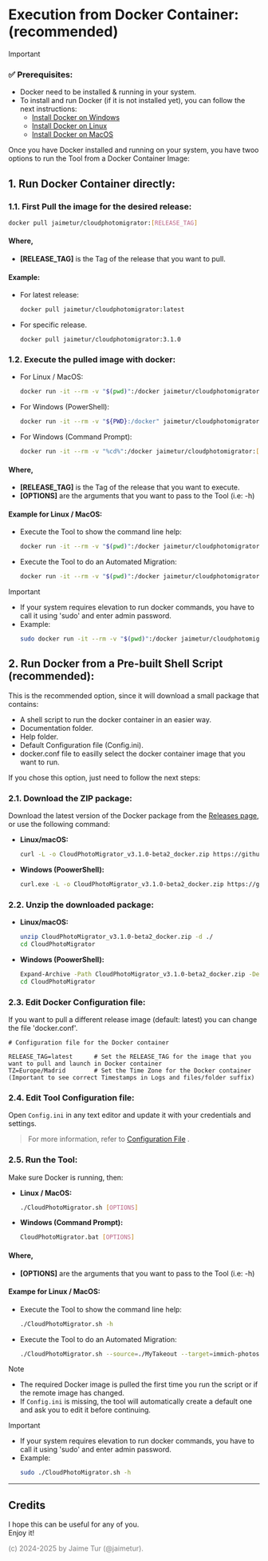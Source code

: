 # Execution from Docker Container: \(recommended)

> [!IMPORTANT] 
> ### ✅ Prerequisites:
> - Docker need to be installed & running in your system.
> - To install and run Docker (if it is not installed yet), you can follow the next instructions:  
>     - [Install Docker on Windows](/help/install-docker/install-docker-windows.md)  
>     - [Install Docker on Linux](/help/install-docker/install-docker-linux.md)  
>     - [Install Docker on MacOS](/help/install-docker/install-docker-macos.md)  


Once you have Docker installed and running on your system, you have twoo options to run the Tool from a Docker Container Image:
## 1. Run Docker Container directly:

### 1.1. First Pull the image for the desired release:
  ```bash
  docker pull jaimetur/cloudphotomigrator:[RELEASE_TAG]
  ```

#### Where,
  - **[RELEASE_TAG]** is the Tag of the release that you want to pull.

#### Example:
  - For latest release:
    ```bash
    docker pull jaimetur/cloudphotomigrator:latest
    ```
  - For specific release.
    ```
    docker pull jaimetur/cloudphotomigrator:3.1.0
    ```


### 1.2. Execute the pulled image with docker:
- For Linux / MacOS: 
  ```bash
  docker run -it --rm -v "$(pwd)":/docker jaimetur/cloudphotomigrator:[RELEASE_TAG] [OPTIONS]
  ```
- For Windows (PowerShell): 
  ```bash
  docker run -it --rm -v "${PWD}:/docker" jaimetur/cloudphotomigrator:[RELEASE_TAG] [OPTIONS]
  ```
- For Windows (Command Prompt): 
  ```bash
  docker run -it --rm -v "%cd%":/docker jaimetur/cloudphotomigrator:[RELEASE_TAG] [OPTIONS]
  ```

#### Where,
  - **[RELEASE_TAG]** is the Tag of the release that you want to execute.
  - **[OPTIONS]** are the arguments that you want to pass to the Tool (i.e: -h)

#### Example for Linux / MacOS:
  - Execute the Tool to show the command line help:
    ```bash
    docker run -it --rm -v "$(pwd)":/docker jaimetur/cloudphotomigrator:latest -h
    ```
  - Execute the Tool to do an Automated Migration:
    ```bash
    docker run -it --rm -v "$(pwd)":/docker jaimetur/cloudphotomigrator:latest --source=./MyTakeout --target=immich-photos
    ```

> [!IMPORTANT]
> - If your system requires elevation to run docker commands, you have to call it using 'sudo' and enter admin password.
> - Example:
>   ```bash
>   sudo docker run -it --rm -v "$(pwd)":/docker jaimetur/cloudphotomigrator:latest -h
>   ```

## 2. Run Docker from a Pre-built Shell Script (recommended):

This is the recommended option, since it will download a small package that contains:
- A shell script to run the docker container in an easier way.
- Documentation folder.
- Help folder.
- Default Configuration file (Config.ini).
- docker.conf file to easilly select the docker container image that you want to run.

If you chose this option, just need to follow the next steps:

### 2.1. Download the ZIP package:

Download the latest version of the Docker package from the [Releases page](https://github.com/jaimetur/CloudPhotoMigrator/releases), or use the following command:

- **Linux/macOS:**
    ```bash
    curl -L -o CloudPhotoMigrator_v3.1.0-beta2_docker.zip https://github.com/jaimetur/CloudPhotoMigrator/releases/download/v3.1.0-beta2/CloudPhotoMigrator_v3.1.0-beta2_docker.zip
    ```
  
- **Windows (PoowerShell):**
    ```bash
    curl.exe -L -o CloudPhotoMigrator_v3.1.0-beta2_docker.zip https://github.com/jaimetur/CloudPhotoMigrator/releases/download/v3.1.0-beta2/CloudPhotoMigrator_v3.1.0-beta2_docker.zip
    ```


### 2.2. Unzip the downloaded package:

- **Linux/macOS:**
    ```bash
    unzip CloudPhotoMigrator_v3.1.0-beta2_docker.zip -d ./
    cd CloudPhotoMigrator
    ```

- **Windows (PoowerShell):**
    ```bash
    Expand-Archive -Path CloudPhotoMigrator_v3.1.0-beta2_docker.zip -DestinationPath ./
    cd CloudPhotoMigrator
    ```


### 2.3. Edit Docker Configuration file:   

If you want to pull a different release image (default: latest) you can change the file 'docker.conf'.  

```
# Configuration file for the Docker container

RELEASE_TAG=latest      # Set the RELEASE_TAG for the image that you want to pull and launch in Docker container
TZ=Europe/Madrid        # Set the Time Zone for the Docker container (Important to see correct Timestamps in Logs and files/folder suffix)
```


### 2.4. Edit Tool Configuration file:

Open `Config.ini` in any text editor and update it with your credentials and settings.

> For more information, refer to [Configuration File](/help/0-configuration-file.md) .


### 2.5. Run the Tool:

Make sure Docker is running, then:

- **Linux / MacOS:**
    ```bash
    ./CloudPhotoMigrator.sh [OPTIONS]
    ``` 
- **Windows (Command Prompt):**
    ```bash
    CloudPhotoMigrator.bat [OPTIONS]
    ```

#### Where,
  - **[OPTIONS]** are the arguments that you want to pass to the Tool (i.e: -h)
 
#### Exampe for Linux / MacOS:
  - Execute the Tool to show the command line help:
    ```bash
    ./CloudPhotoMigrator.sh -h
    ```
  - Execute the Tool to do an Automated Migration:
    ```bash
    ./CloudPhotoMigrator.sh --source=./MyTakeout --target=immich-photos
    ```
    
> [!NOTE]
> - The required Docker image is pulled the first time you run the script or if the remote image has changed.
> - If `Config.ini` is missing, the tool will automatically create a default one and ask you to edit it before continuing.

> [!IMPORTANT]
> - If your system requires elevation to run docker commands, you have to call it using 'sudo' and enter admin password.
> - Example:
>   ```bash
>   sudo ./CloudPhotoMigrator.sh -h
>   ```

---
## Credits
I hope this can be useful for any of you.  
Enjoy it!

<span style="color:grey">(c) 2024-2025 by Jaime Tur (@jaimetur).</span> 